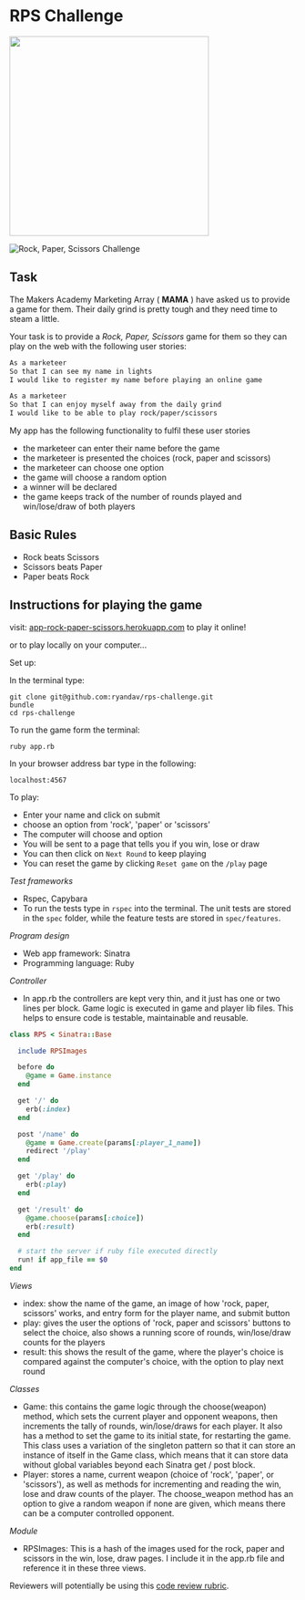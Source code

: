 # RPS Challenge

<p align="left">
  <img src="http://i.imgur.com/Igl71tC.png" width="350"/>
</p>

![Rock, Paper, Scissors Challenge](https://www.dropbox.com/s/8vw5rk6uratgbsh/RPS_index.png)

Task
----

The Makers Academy Marketing Array ( **MAMA** ) have asked us to provide a game for them. Their daily grind is pretty tough and they need time to steam a little.

Your task is to provide a _Rock, Paper, Scissors_ game for them so they can play on the web with the following user stories:

```sh
As a marketeer
So that I can see my name in lights
I would like to register my name before playing an online game

As a marketeer
So that I can enjoy myself away from the daily grind
I would like to be able to play rock/paper/scissors
```

My app has the following functionality to fulfil these user stories

- the marketeer can enter their name before the game
- the marketeer is presented the choices (rock, paper and scissors)
- the marketeer can choose one option
- the game will choose a random option
- a winner will be declared
- the game keeps track of the number of rounds played and win/lose/draw of both players

## Basic Rules

- Rock beats Scissors
- Scissors beats Paper
- Paper beats Rock

## Instructions for playing the game

visit: [app-rock-paper-scissors.herokuapp.com](https://app-rock-paper-scissors.herokuapp.com) to play it online!

or to play locally on your computer...

Set up:

In the terminal type:
``` terminal
git clone git@github.com:ryandav/rps-challenge.git
bundle
cd rps-challenge
```

To run the game form the terminal:
``` terminal
ruby app.rb
```

In your browser address bar type in the following:

```browser
localhost:4567
```

To play:

- Enter your name and click on submit
- choose an option from 'rock', 'paper' or 'scissors'
- The computer will choose and option
- You will be sent to a page that tells you if you win, lose or draw
- You can then click on `Next Round` to keep playing
- You can reset the game by clicking `Reset game` on the `/play` page

*Test frameworks*

- Rspec, Capybara
- To run the tests type in `rspec` into the terminal. The unit tests are stored in the `spec` folder, while the feature tests are stored in `spec/features`.

*Program design*

- Web app framework: Sinatra
- Programming language: Ruby

*Controller*

- In app.rb the controllers are kept very thin, and it just has one or two lines per block. Game logic is executed in game and player lib files. This helps to ensure code is testable, maintainable and reusable.

```ruby
class RPS < Sinatra::Base

  include RPSImages

  before do
    @game = Game.instance
  end

  get '/' do
    erb(:index)
  end

  post '/name' do
    @game = Game.create(params[:player_1_name])
    redirect '/play'
  end

  get '/play' do
    erb(:play)
  end

  get '/result' do
    @game.choose(params[:choice])
    erb(:result)
  end

  # start the server if ruby file executed directly
  run! if app_file == $0
end
```

*Views*
- index: show the name of the game, an image of how 'rock, paper, scissors' works, and entry form for the player name, and submit button
- play: gives the user the options of 'rock, paper and scissors' buttons to select the choice, also shows a running score of rounds, win/lose/draw counts for the players
- result: this shows the result of the game, where the player's choice is compared against the computer's choice, with the option to play next round

*Classes*

- Game: this contains the game logic through the choose(weapon) method, which sets the current player and opponent weapons, then increments the tally of rounds, win/lose/draws for each player. It also has a method to set the game to its initial state, for restarting the game. This class uses a variation of the singleton pattern so that it can store an instance of itself in the Game class, which means that it can store data without global variables beyond each Sinatra get / post block.
- Player: stores a name, current weapon (choice of 'rock', 'paper', or 'scissors'), as well as methods for incrementing and reading the win, lose and draw counts of the player. The choose_weapon method has an option to give a random weapon if none are given, which means there can be a computer controlled opponent.

*Module*

- RPSImages: This is a hash of the images used for the rock, paper and scissors in the win, lose, draw pages. I include it in the app.rb file and reference it in these three views.

Reviewers will potentially be using this [code review rubric](docs/review.md).
